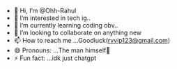- 👋 Hi, I’m @Ohh-Rahul
- 👀 I’m interested in tech ig..
- 🌱 I’m currently learning coding obv..
- 💞️ I’m looking to collaborate on anything new
- 📫 How to reach me ...Goodluck(rvvip123@gmail.com)
- 😄 Pronouns: ...The man himself👻
- ⚡ Fun fact: ...idk just chatgpt

<!---
Ohh-Rahul/Ohh-Rahul is a ✨ special ✨ repository because its `README.md` (this file) appears on your GitHub profile.
You can click the Preview link to take a look at your changes.
--->
